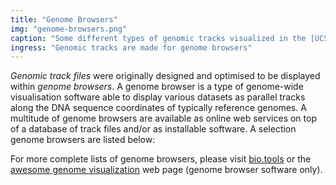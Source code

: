 ```yaml
---
title: "Genome Browsers"
img: "genome-browsers.png"
caption: "Some different types of genomic tracks visualized in the [UCSC Genome Browser](https://genome.ucsc.edu/)"
ingress: "Genomic tracks are made for genome browsers"
---
```

*Genomic track files* were originally designed and optimised to be displayed within *genome browsers*. A genome browser
is a type of genome-wide visualisation software able to display various datasets as parallel tracks along the DNA
sequence coordinates of typically reference genomes. A multitude of genome browsers are available as online web services
on top of a database of track files and/or as installable software. A selection genome browsers are listed below: 

<link-table
:headers=
"['Genome Browser', 'Web service', 'Scientific domain', 'Installable software', 'Prog. language', 'Library']"
:items=
"[
['[Ensembl](https://www.ensembl.org/)', 'Yes', 'General', '[Yes](https://github.com/Ensembl)', 'Perl / Javascript', 'No'],
['[UCSC Genome Browser](https://genome.ucsc.edu/)',   'Yes', 'General', '[Yes](https://github.com/ucscGenomeBrowser/kent)', 'C / HTML', 'No'],
['[UCSC Xena](http://xena.ucsc.edu/)', 'Yes', 'Cancer multi-omics', '[Yes](https://github.com/ucscXena)', 'Clojure / Javascript', 'No'],
['[WashU Epigenome Browser](https://epigenomegateway.wustl.edu/)', 'Yes', 'Epigenomics', '[Yes](https://github.com/twlab/eg-react)', 'Javascript', 'No'],
['[Zenbu / FANTOM](https://fantom.gsc.riken.jp/zenbu/)','Yes', 'Gene regulation', '[Yes](https://sourceforge.net/projects/zenbu/)', 'C++ / Perl / Javascript', 'No'],
['[GTEx Locus Browser](https://gtexportal.org/home/locusBrowserPage/ACTN3)', 'Yes', 'Human variation (gene-centric)', '[Only demo](https://github.com/broadinstitute/gtex-viz/tree/master/locusBrowser)', 'Javascript', 'No'],
['[DECIPHER](https://www.deciphergenomics.org/)', 'Yes', 'Clinical data', 'No', '', ''],
['[GTEx IGV Browser](https://gtexportal.org/home/browseEqtls)', 'Yes', 'Human variation', 'No', '', ''],
['[Plant Epigenome Browser](https://epigenome.genetics.uga.edu/PlantEpigenome/)', 'Yes', 'Plant epigenomics', 'No', '', ''],
['[Genoverse](https://genoverse.org/)', 'No', 'General', '[Yes](https://github.com/wtsi-web/Genoverse)', 'Javascript', 'Yes'],
['[GIVE](https://zhong-lab-ucsd.github.io/GIVE_homepage/)', 'No', 'General', '[Yes](https://github.com/Zhong-Lab-UCSD/Genomic-Interactive-Visualization-Engine)', 'HTML5 / Javascript', 'Yes'],
['[HiGlass](https://higlass.io/)', 'No', 'Chromatin interaction', '[Yes](https://github.com/higlass)', 'Python / Javascript', 'No'],
['[IGV](https://igv.org/)','No', 'General', '[Yes](https://github.com/igvteam)', 'Java / Javascript', 'Yes'],
['[JBrowse](https://jbrowse.org/jb2/)', 'No', 'General', '[Yes](https://jbrowse.org/jb2/download/)', 'Javascript', 'Yes'],
['[NGB](https://lifescience.opensource.epam.com/ngb/index.html)','No', 'General', '[Yes](https://github.com/epam/NGB)', 'Java / Javascript', 'No'],
['[pyGenomeTracks](https://pygenometracks.readthedocs.io/en/latest/)','No', 'General', '[Yes](https://github.com/deeptools/pyGenomeTracks)', 'Python', 'Yes'],
['[Web Apollo](http://genomearchitect.org/)', 'No', 'Collaborative genome annotation', '[Yes](https://github.com/GMOD/Apollo)', 'Groovy / Java / Javascript', 'No'],
]"
:table-number="1"
:table-caption="'Various genome browsers deployed as web services with possibly domain-restricted track ' +
'databases and/or available as installable software.'">
</link-table>

For more complete lists of genome browsers, please visit [bio.tools](https://bio.tools/t?page=1&q=%27Genome%20browser%27&sort=citationDate&ord=desc)
or the [awesome genome visualization](https://cmdcolin.github.io/awesome-genome-visualization) web page (genome browser 
software only).


